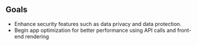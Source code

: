 ## Goals
* Enhance security features such as data privacy and data protection. 
* Begin app optimization for better performance using API calls and front-end rendering